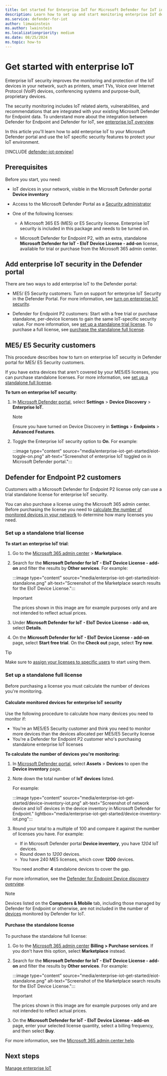 ```yaml
---
title: Get started for Enterprise IoT for Microsoft Defender for IoT in the Defender portal
description: Learn how to set up and start monitoring enterprise IoT devices using Microsoft Defender for IoT in the Microsoft Defender portal.
ms.service: defender-for-iot
author: limwainstein
ms.author: lwainstein
ms.localizationpriority: medium
ms.date: 08/25/2024
ms.topic: how-to
---
```


# Get started with enterprise IoT

Enterprise IoT security improves the monitoring and protection of the IoT devices in your network, such as printers, smart TVs, Voice over Internet Protocol (VoIP) devices, conferencing systems and purpose-built, proprietary devices.

The security monitoring includes IoT related alerts, vulnerabilities, and recommendations that are integrated with your existing Microsoft Defender for Endpoint data. To understand more about the integration between Defender for Endpoint and Defender for IoT, see [enterprise IoT overview](enterprise-iot.md).

In this article you'll learn how to add enterprise IoT to your Microsoft Defender portal and use the IoT specific security features to protect your IoT environment.

[!INCLUDE [defender-iot-preview](../includes//defender-for-iot-defender-public-preview.md)]

## Prerequisites

Before you start, you need:

- IoT devices in your network, visible in the Microsoft Defender portal **Device inventory**

- Access to the Microsoft Defender Portal as a [Security administrator](/entra/identity/role-based-access-control/permissions-reference#security-administrator)

- One of the following licenses:

    - A Microsoft 365 E5 (ME5) or E5 Security license. Enterprise IoT security is included in this package and needs to be turned on.

    - Microsoft Defender for Endpoint P2, with an extra, standalone **Microsoft Defender for IoT - EIoT Device License - add-on** license, available for trial or purchase from the Microsoft 365 admin center.

## Add enterprise IoT security in the Defender portal

There are two ways to add enterprise IoT to the Defender portal:

- ME5/ E5 Security customers: Turn on support for enterprise IoT Security in the Defender Portal. For more information, see [turn on enterprise IoT security](#me5-e5-security-customers).

- Defender for Endpoint P2 customers: Start with a free trial or purchase standalone, per-device licenses to gain the same IoT-specific security value. For more information, see [set up a standalone trial license](#set-up-a-standalone-trial-license). To purchase a full license, see [purchase the standalone full license](#set-up-a-standalone-full-license).

## ME5/ E5 Security customers

This procedure describes how to turn on enterprise IoT security in Defender portal for ME5/ E5 Security customers.

If you have extra devices that aren't covered by your ME5/E5 licenses, you can purchase standalone licenses. For more information, see [set up a standalone full license](#set-up-a-standalone-full-license).

**To turn on enterprise IoT security**:

1. In [Microsoft Defender portal](https://security.microsoft.com/), select **Settings** > **Device Discovery** > **Enterprise IoT**.

    > [!NOTE]
    >
    > Ensure you have turned on Device Discovery in **Settings** > **Endpoints** > **Advanced Features**.

1. Toggle the Enterprise IoT security option to **On**. For example:

    :::image type="content" source="media/enterprise-iot-get-started/eiot-toggle-on.png" alt-text="Screenshot of enterprise IoT toggled on in Microsoft Defender portal.":::

## Defender for Endpoint P2 customers

Customers with a Microsoft Defender for Endpoint P2 license only can use a trial standalone license for enterprise IoT security.

You can also purchase a license using the Microsoft 365 admin center. Before purchasing the license you need to [calculate the number of monitored devices in your network](#calculate-monitored-devices-for-enterprise-iot-security) to determine how many licenses you need.

### Set up a standalone trial license

**To start an enterprise IoT trial**:

1. Go to the [Microsoft 365 admin center](https://portal.office.com/AdminPortal/Home#/catalog) > **Marketplace**.

1. Search for the **Microsoft Defender for IoT - EIoT Device License - add-on** and filter the results by **Other services**. For example:

    :::image type="content" source="media/enterprise-iot-get-started/eiot-standalone.png" alt-text="Screenshot of the Marketplace search results for the EIoT Device License.":::

    > [!IMPORTANT]
    >
    > The prices shown in this image are for example purposes only and are not intended to reflect actual prices.

1. Under **Microsoft Defender for IoT - EIoT Device License - add-on**, select **Details**.

1. On the **Microsoft Defender for IoT - EIoT Device License - add-on** page, select **Start free trial**. On the **Check out** page, select **Try now**.

> [!TIP]
> Make sure to [assign your licenses to specific users](/microsoft-365/admin/manage/assign-licenses-to-users) to start using them.

### Set up a standalone full license

Before purchasing a license you must calculate the number of devices you're monitoring.

#### Calculate monitored devices for enterprise IoT security

Use the following procedure to calculate how many devices you need to monitor if:

- You're an ME5/E5 Security customer and think you need to monitor more devices than the devices allocated per ME5/E5 Security license
- You're a Defender for Endpoint P2 customer who's purchasing standalone enterprise IoT licenses

**To calculate the number of devices you're monitoring:**

1. In [Microsoft Defender portal](https://security.microsoft.com/), select **Assets** > **Devices** to open the **Device inventory** page.

1. Note down the total number of **IoT devices** listed.

    For example:

    :::image type="content" source="media/enterprise-iot-get-started/device-inventory-iot.png" alt-text="Screenshot of network device and IoT devices in the device inventory in Microsoft Defender for Endpoint." lightbox="media/enterprise-iot-get-started/device-inventory-iot.png":::

1. Round your total to a multiple of 100 and compare it against the number of licenses you have. For example:

    - If in Microsoft Defender portal **Device inventory**, you have *1204* IoT devices.
    - Round down to *1200* devices.
    - You have 240 ME5 licenses, which cover **1200** devices.

    You need another **4** standalone devices to cover the gap.

For more information, see the [Defender for Endpoint Device discovery overview](/microsoft-365/security/defender-endpoint/device-discovery).

> [!NOTE]
> Devices listed on the **Computers & Mobile** tab, including those managed by Defender for Endpoint or otherwise, are not included in the number of [devices](device-discovery.md#identified-unique-devices) monitored by Defender for IoT.

#### Purchase the standalone license

To purchase the standalone full license:

1. Go to the [Microsoft 365 admin center](https://portal.office.com/AdminPortal/Home#/catalog) **Billing > Purchase services**. If you don't have this option, select **Marketplace** instead.

1. Search for the **Microsoft Defender for IoT - EIoT Device License - add-on** and filter the results by **Other services**. For example:

    :::image type="content" source="media/enterprise-iot-get-started/eiot-standalone.png" alt-text="Screenshot of the Marketplace search results for the EIoT Device License.":::

    > [!IMPORTANT]
    > The prices shown in this image are for example purposes only and are not intended to reflect actual prices.

1. On the **Microsoft Defender for IoT - EIoT Device License - add-on** page, enter your selected license quantity, select a billing frequency, and then select **Buy**.

For more information, see the [Microsoft 365 admin center help](/microsoft-365/admin/).

## Next steps

[Manage enterprise IoT](enterprise-iot-manage.md)
